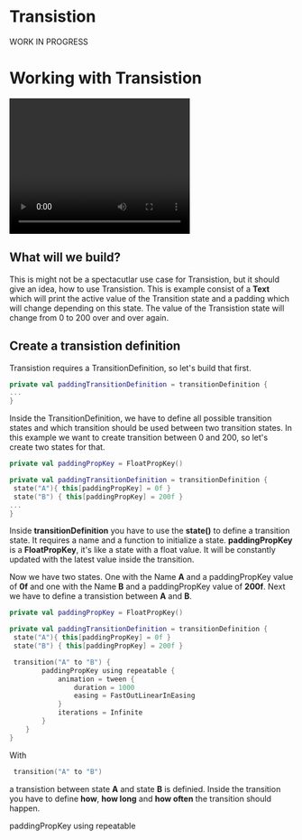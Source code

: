 # Transistion

WORK IN PROGRESS

# Working with Transistion

<video width="320" height="240" controls>
  <source src="{{ site.images }}/animation/transistion/rotation.mp4" type="video/webm">
Your browser does not support the video tag.
</video>

## What will we build?
This is might not be a spectacutlar use case for Transistion, but it should give an idea, how to use Transistion.
This is example consist of a **Text** which will print the active value of the Transition state and a padding which will change depending on this state.
The value of the Transistion state will change from 0 to 200 over and over again.

## Create a transistion definition
Transistion requires a TransitionDefinition, so let's build that first.

```kotlin
private val paddingTransitionDefinition = transitionDefinition {
...
}
```

Inside the TransitionDefinition, we have to define all possible transition states and which transition should be used between two transition states.
In this example we want to create transition between 0 and 200, so let's create two states for that.

```kotlin
private val paddingPropKey = FloatPropKey()

private val paddingTransitionDefinition = transitionDefinition {
 state("A"){ this[paddingPropKey] = 0f }
 state("B") { this[paddingPropKey] = 200f }
...
}
```  

Inside **transitionDefinition** you have to use the **state()** to define a transition state. It requires a name and a function to initialize a state.
**paddingPropKey** is a **FloatPropKey**, it's like a state with a float value. It will be constantly updated with the latest value inside the transition.

Now we have two states. One with the Name **A** and a paddingPropKey value of **0f** and one with the Name **B** and a paddingPropKey value of **200f**. Next we have to define a transistion between **A** and **B**.

```kotlin
private val paddingPropKey = FloatPropKey()

private val paddingTransitionDefinition = transitionDefinition {
 state("A"){ this[paddingPropKey] = 0f }
 state("B") { this[paddingPropKey] = 200f }

 transition("A" to "B") {
        paddingPropKey using repeatable {
            animation = tween {
                duration = 1000
                easing = FastOutLinearInEasing
            }
            iterations = Infinite
        }
    }
}

```

With
```kotlin
 transition("A" to "B")
```
a transistion between state **A** and state **B** is definied. Inside the transition you have to define **how**, **how long** and **how often** the transition should happen.

paddingPropKey using repeatable